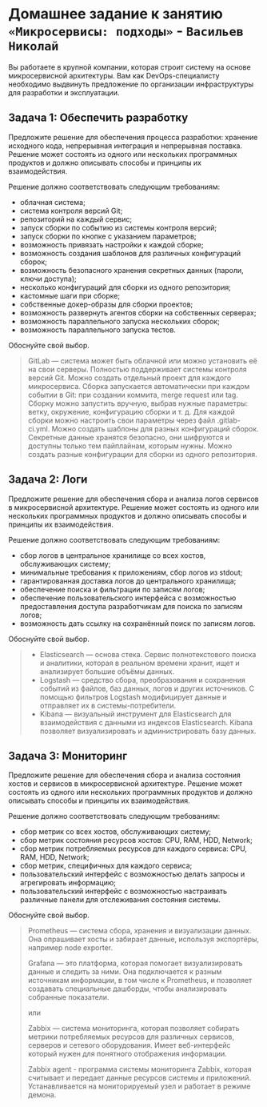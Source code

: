 # Домашнее задание к занятию `«Микросервисы: подходы»` - `Васильев Николай`

Вы работаете в крупной компании, которая строит систему на основе микросервисной архитектуры.
Вам как DevOps-специалисту необходимо выдвинуть предложение по организации инфраструктуры для разработки и эксплуатации.


## Задача 1: Обеспечить разработку

Предложите решение для обеспечения процесса разработки: хранение исходного кода, непрерывная интеграция и непрерывная поставка. 
Решение может состоять из одного или нескольких программных продуктов и должно описывать способы и принципы их взаимодействия.

Решение должно соответствовать следующим требованиям:
- облачная система;
- система контроля версий Git;
- репозиторий на каждый сервис;
- запуск сборки по событию из системы контроля версий;
- запуск сборки по кнопке с указанием параметров;
- возможность привязать настройки к каждой сборке;
- возможность создания шаблонов для различных конфигураций сборок;
- возможность безопасного хранения секретных данных (пароли, ключи доступа);
- несколько конфигураций для сборки из одного репозитория;
- кастомные шаги при сборке;
- собственные докер-образы для сборки проектов;
- возможность развернуть агентов сборки на собственных серверах;
- возможность параллельного запуска нескольких сборок;
- возможность параллельного запуска тестов.

Обоснуйте свой выбор.

> GitLab — система может быть облачной или можно установить её на свои серверы.  Полностью поддерживает системы контроля версий Git. Можно создать отдельный проект для каждого микросервиса.  Сборка запускается автоматически при каждом событии в Git: при создании коммита, merge request или tag. Сборку можно запустить вручную, выбрав нужные параметры: ветку, окружение, конфигурацию сборки и т. д. Для каждой сборки можно настроить свои параметры через файл .gitlab-ci.yml. Можно создать шаблоны для разных конфигураций сборок. Секретные данные хранятся безопасно, они шифруются и доступны только тем пайплайнам, которым нужны. Можно создать разные конфигурации для сборки из одного репозитория.

## Задача 2: Логи

Предложите решение для обеспечения сбора и анализа логов сервисов в микросервисной архитектуре.
Решение может состоять из одного или нескольких программных продуктов и должно описывать способы и принципы их взаимодействия.

Решение должно соответствовать следующим требованиям:
- сбор логов в центральное хранилище со всех хостов, обслуживающих систему;
- минимальные требования к приложениям, сбор логов из stdout;
- гарантированная доставка логов до центрального хранилища;
- обеспечение поиска и фильтрации по записям логов;
- обеспечение пользовательского интерфейса с возможностью предоставления доступа разработчикам для поиска по записям логов;
- возможность дать ссылку на сохранённый поиск по записям логов.

Обоснуйте свой выбор.

> * Elasticsearch — основа стека. Сервис полнотекстового поиска и аналитики, которая в реальном времени хранит, ищет и анализирует большие объёмы данных.
> * Logstash — средство сбора, преобразования и сохранения событий из файлов, баз данных, логов и других источников. С помощью фильтров Logstash модифицирует данные и отправляет их в системы-потребители.
> * Kibana — визуальный инструмент для Elasticsearch для взаимодействия с данными из индексов Elasticsearch. Kibana позволяет визуализировать и администрировать базу данных.

## Задача 3: Мониторинг

Предложите решение для обеспечения сбора и анализа состояния хостов и сервисов в микросервисной архитектуре.
Решение может состоять из одного или нескольких программных продуктов и должно описывать способы и принципы их взаимодействия.

Решение должно соответствовать следующим требованиям:
- сбор метрик со всех хостов, обслуживающих систему;
- сбор метрик состояния ресурсов хостов: CPU, RAM, HDD, Network;
- сбор метрик потребляемых ресурсов для каждого сервиса: CPU, RAM, HDD, Network;
- сбор метрик, специфичных для каждого сервиса;
- пользовательский интерфейс с возможностью делать запросы и агрегировать информацию;
- пользовательский интерфейс с возможностью настраивать различные панели для отслеживания состояния системы.

Обоснуйте свой выбор.

> Prometheus — система сбора, хранения и визуализации данных. Она опрашивает хосты и забирает данные, используя экспортёры, например node exporter.
>
> Grafana — это платформа, которая помогает визуализировать данные и следить за ними. Она подключается к разным источникам информации, в том числе к Prometheus, и позволяет создавать специальные дашборды, чтобы анализировать собранные показатели.
>
>или
>
> Zabbix — система мониторинга, которая позволяет собирать метрики потребляемых ресурсов для различных сервисов, серверов и сетевого оборудования. Имеет веб-интерфейс который нужен для понятного отображения информации.
>
> Zabbix agent - программа системы мониторинга Zabbix, которая считывает и передает данные ресурсов системы и приложений. Устанавливается на мониторируемый узел и работает в режиме демона.